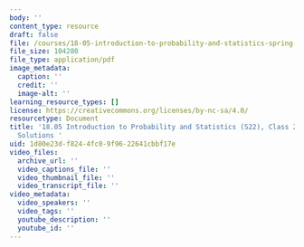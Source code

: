```yaml
---
body: ''
content_type: resource
draft: false
file: /courses/18-05-introduction-to-probability-and-statistics-spring-2022/mit18_05_s22_class20_pset_sol.pdf
file_size: 104280
file_type: application/pdf
image_metadata:
  caption: ''
  credit: ''
  image-alt: ''
learning_resource_types: []
license: https://creativecommons.org/licenses/by-nc-sa/4.0/
resourcetype: Document
title: '18.05 Introduction to Probability and Statistics (S22), Class 20: Problem
  Solutions '
uid: 1d80e23d-f824-4fc0-9f96-22641cbbf17e
video_files:
  archive_url: ''
  video_captions_file: ''
  video_thumbnail_file: ''
  video_transcript_file: ''
video_metadata:
  video_speakers: ''
  video_tags: ''
  youtube_description: ''
  youtube_id: ''
---
```


